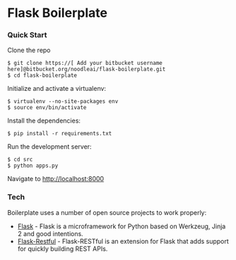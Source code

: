 # Flask Boilerplate

### Quick Start

Clone the repo

```
$ git clone https://[ Add your bitbucket username here]@bitbucket.org/noodleai/flask-boilerplate.git
$ cd flask-boilerplate
```

Initialize and activate a virtualenv:

```
$ virtualenv --no-site-packages env
$ source env/bin/activate
```

Install the dependencies:

```
$ pip install -r requirements.txt
```

Run the development server:

```
$ cd src
$ python apps.py
```

Navigate to [http://localhost:8000](http://localhost:8000)

### Tech

Boilerplate uses a number of open source projects to work properly:

* [Flask] - Flask is a microframework for Python based on Werkzeug, Jinja 2 and good intentions. 
* [Flask-Restful] - Flask-RESTful is an extension for Flask that adds support for quickly building REST APIs.


[//]: # (These are reference links used in the body of this note and get stripped out when the markdown processor does its job. There is no need to format nicely because it shouldn't be seen. Thanks SO - http://stackoverflow.com/questions/4823468/store-comments-in-markdown-syntax)

  [Flask]: <http://flask.pocoo.org/>
  [Flask-Restful]: <https://flask-restful.readthedocs.io/en/latest/>
